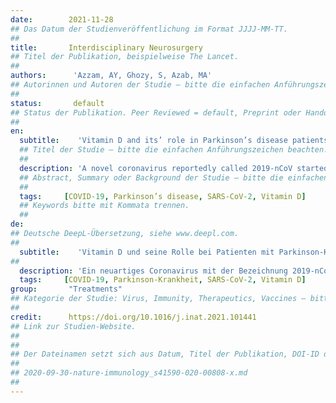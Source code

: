 ```yaml
---
date:        2021-11-28
## Das Datum der Studienveröffentlichung im Format JJJJ-MM-TT.
##
title:       Interdisciplinary Neurosurgery
## Titel der Publikation, beispielweise The Lancet.
##
authors:      'Azzam, AY, Ghozy, S, Azab, MA'
## Autorinnen und Autoren der Studie – bitte die einfachen Anführungszeichen beachten!
##
status:       default
## Status der Publikation. Peer Reviewed = default, Preprint oder Handout (Thesenpapier)
##
en:
  subtitle:    'Vitamin D and its’ role in Parkinson’s disease patients with SARS-CoV-2 infection. A review article'
  ## Titel der Studie – bitte die einfachen Anführungszeichen beachten!
  ##
  description: 'A novel coronavirus reportedly called 2019-nCoV started to spread around the world at the end of 2019. Severe acute respiratory syndrome coronavirus 2 (SARS-CoV-2) was later renamed after links with SARS were observed. Multiple studies have reported possible connections between the COVID-19 virus and neurodegenerative diseases, including Parkinson’s disease. Theories support that vitamin D deficiency plays a part in the pathogenicity of Parkinson’s disease or the credibility of the associated dopamine system. Administration of vitamin D3 was shown to significantly enhance the motor and non-motor manifestations of Parkinson’s disease and enhance the quality of life. Also, multiple recent reviews have shown specific ways in which vitamin D reduces the risk of pathogenic infections. Recent studies supported the potential role of vitamin D in reducing the risk of COVID-19 infections and mortality. On the immunological level, immune response regulation remains one of the well-recognized actions of vitamin D. Vitamin D deficiency has been linked to complications in patients with SARS-CoV-2 infection and Parkinson’s disease. Whereas more studies are required, Vitamin D supplementation with a moderate and well-calculated dosage of vitamin D3 in patients with Parkinson’s disease can help minimize the risk and burden of COVID-19 complications.'
  ## Abstract, Summary oder Background der Studie – bitte die einfachen Anführungszeichen b
  ##
  tags:     [COVID-19, Parkinson’s disease, SARS-CoV-2, Vitamin D]
  ## Keywords bitte mit Kommata trennen.
  ##
de: 
## Deutsche DeepL-Übersetzung, siehe www.deepl.com.
##
  subtitle:    'Vitamin D und seine Rolle bei Patienten mit Parkinson-Krankheit und SARS-CoV-2-Infektion. Ein Übersichtsartikel'
##
  description: 'Ein neuartiges Coronavirus mit der Bezeichnung 2019-nCoV begann sich Ende 2019 weltweit zu verbreiten. Das Coronavirus 2 des Schweren Akuten Respiratorischen Syndroms (SARS-CoV-2) wurde später umbenannt, nachdem Verbindungen zu SARS festgestellt worden waren. Mehrere Studien haben über mögliche Verbindungen zwischen dem COVID-19-Virus und neurodegenerativen Erkrankungen, einschließlich der Parkinson-Krankheit, berichtet. Theorien sprechen dafür, dass ein Vitamin-D-Mangel eine Rolle bei der Pathogenität der Parkinson-Krankheit oder der Glaubwürdigkeit des damit verbundenen Dopaminsystems spielt. Es wurde nachgewiesen, dass die Verabreichung von Vitamin D3 die motorischen und nicht-motorischen Manifestationen der Parkinson-Krankheit deutlich verbessert und die Lebensqualität erhöht. Außerdem haben mehrere neuere Untersuchungen gezeigt, dass Vitamin D das Risiko pathogener Infektionen verringert. Jüngste Studien belegen die potenzielle Rolle von Vitamin D bei der Verringerung des Risikos von COVID-19-Infektionen und der Sterblichkeit. Auf immunologischer Ebene ist die Regulierung der Immunantwort nach wie vor eine der anerkannten Wirkungen von Vitamin D. Ein Vitamin-D-Mangel wurde mit Komplikationen bei Patienten mit SARS-CoV-2-Infektion und der Parkinsonschen Krankheit in Verbindung gebracht. Während weitere Studien erforderlich sind, kann eine Vitamin-D-Supplementierung mit einer moderaten und gut berechneten Dosierung von Vitamin D3 bei Patienten mit Parkinson-Krankheit dazu beitragen, das Risiko und die Belastung durch COVID-19-Komplikationen zu minimieren.'
  tags:     [COVID-19, Parkinson-Krankheit, SARS-CoV-2, Vitamin D]
group:       "Treatments"
## Kategorie der Studie: Virus, Immunity, Therapeutics, Vaccines – bitte die Anführungszeichen beachten!
##
credit:      https://doi.org/10.1016/j.inat.2021.101441
## Link zur Studien-Website.
##
##
## Der Dateinamen setzt sich aus Datum, Titel der Publikation, DOI-ID der Studie (nach dem letzten Slash) und der Dateiendung zusammen. Bitte den Unterstrich vor der DOI-ID beachten!
##
## 2020-09-30-nature-immunology_s41590-020-00808-x.md
##
---
```

